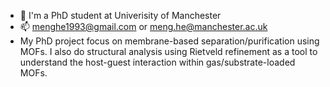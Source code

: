 - 🌱 I'm a PhD student at Univerisity of Manchester
- 📫 menghe1993@gmail.com or meng.he@manchester.ac.uk
- My PhD project focus on membrane-based separation/purification using MOFs. I also do structural analysis using Rietveld refinement as a tool to understand the host-guest interaction within gas/substrate-loaded MOFs.

<!---
HeliumMH/HeliumMH is a ✨ special ✨ repository because its `README.md` (this file) appears on your GitHub profile.
You can click the Preview link to take a look at your changes.
--->
